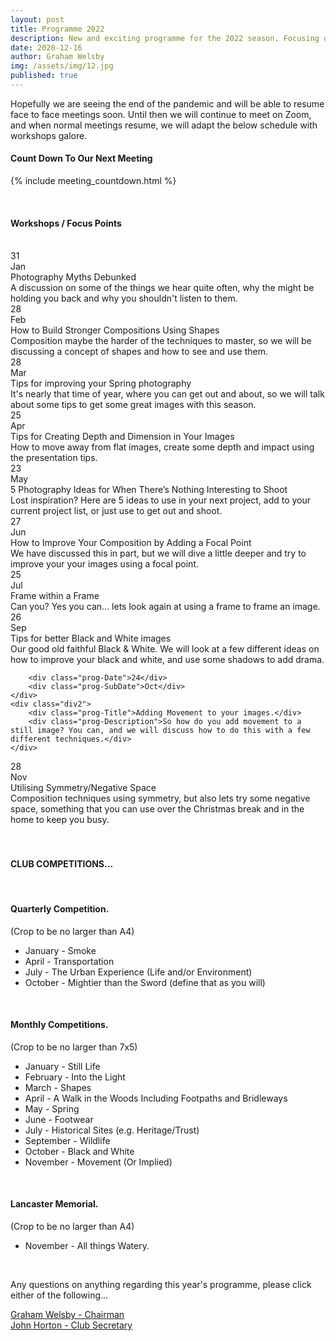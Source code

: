 ```yaml
---
layout: post
title: Programme 2022
description: New and exciting programme for the 2022 season. Focusing on Composition this year, with the usual technical tips and some project ideas for you to complete at home.
date: 2020-12-16
author: Graham Welsby
img: /assets/img/12.jpg
published: true
---
```


Hopefully we are seeing the end of the pandemic and will be able to resume face to face meetings soon. Until then we will continue to meet on Zoom, and when normal meetings resume, we will adapt the below schedule with workshops galore.


#### __Count Down To Our Next Meeting__


{% include meeting_countdown.html %}

 
<br>

#### __Workshops / Focus Points__

<br>

<div class="parent-prog">
	<div class="div1">
		<div class="prog-Date">31</div>
		<div class="prog-SubDate">Jan</div>
	</div>
	<div class="div2">
		<div class="prog-Title">Photography Myths Debunked</div>
		<div class="prog-Description">A discussion on some of the things we hear quite often, why the might be holding you back and why you shouldn't listen to them.</div>
	</div>
</div>



<div class="parent-prog">
	<div class="div1">
		<div class="prog-Date">28</div>
		<div class="prog-SubDate">Feb</div>
	</div>
	<div class="div2">
		<div class="prog-Title">How to Build Stronger Compositions Using Shapes</div>
		<div class="prog-Description">Composition maybe the harder of the techniques to master, so we will be discussing a concept of shapes and how to see and use them.</div>
	</div>
</div>



<div class="parent-prog">
	<div class="div1">
		<div class="prog-Date">28</div>
		<div class="prog-SubDate">Mar</div>
	</div>
	<div class="div2">
		<div class="prog-Title">Tips for improving your Spring photography</div>
		<div class="prog-Description">It's nearly that time of year, where you can get out and about, so we will talk about some tips to get some great images with this season.</div>
	</div>
</div>



<div class="parent-prog">
	<div class="div1">
		<div class="prog-Date">25</div>
		<div class="prog-SubDate">Apr</div>
	</div>
	<div class="div2">
		<div class="prog-Title">Tips for Creating Depth and Dimension in Your Images</div>
		<div class="prog-Description">How to move away from flat images, create some depth and impact using the presentation tips.</div>
	</div>
</div>



<div class="parent-prog">
	<div class="div1">
		<div class="prog-Date">23</div>
		<div class="prog-SubDate">May</div>
	</div>
	<div class="div2">
		<div class="prog-Title">5 Photography Ideas for When There’s Nothing Interesting to Shoot</div>
		<div class="prog-Description">Lost inspiration? Here are 5 ideas to use in your next project, add to your current project list, or just use to get out and shoot.</div>
	</div>
</div>



<div class="parent-prog">
	<div class="div1">
		<div class="prog-Date">27</div>
		<div class="prog-SubDate">Jun</div>
	</div>
	<div class="div2">
		<div class="prog-Title">How to Improve Your Composition by Adding a Focal Point</div>
		<div class="prog-Description">We have discussed this in part, but we will dive a little deeper and try to improve your your images using a focal point.</div>
	</div>
</div>


<div class="parent-prog">
	<div class="div1">
		<div class="prog-Date">25</div>
		<div class="prog-SubDate">Jul</div>
	</div>
	<div class="div2">
		<div class="prog-Title">Frame within a Frame</div>
		<div class="prog-Description">Can you? Yes you can... lets look again at using a frame to frame an image.</div>
	</div>

</div>


<!-- <div class="parent-prog">
	<div class="div1">	
		
		<span class="newBadge">NEW</span>

		<div class="prog-Date">24</div>
		<div class="prog-SubDate">Aug</div>
	</div>
	<div class="div2">
		<div class="prog-Title">Software Demo</div>
		<div class="prog-Description">This is the first August Meeting and an amendment to the years programme, we will be discussing 'GIMP' as a software alternative to Photoshop.</div>
	</div>
</div> -->



<div class="parent-prog">
	<div class="div1">
		<div class="prog-Date">26</div>
		<div class="prog-SubDate">Sep</div>
	</div>
	<div class="div2">
		<div class="prog-Title">Tips for better Black and White images</div>
		<div class="prog-Description">Our good old faithful Black &amp; White. We will look at a few different ideas on how to improve your black and white, and use some shadows to add drama.</div>
	</div>
</div>



<div class="parent-prog">
	<div class="div1">

<!-- 		<span class="newBadge">AMEND</span> -->

		<div class="prog-Date">24</div>
		<div class="prog-SubDate">Oct</div>
	</div>
	<div class="div2">
		<div class="prog-Title">Adding Movement to your images.</div>
		<div class="prog-Description">So how do you add movement to a still image? You can, and we will discuss how to do this with a few different techniques.</div>
	</div>
</div>



<div class="parent-prog">
	<div class="div1">
		<div class="prog-Date">28</div>
		<div class="prog-SubDate">Nov</div>
	</div>
	<div class="div2">
		<div class="prog-Title">Utilising Symmetry/Negative Space</div>
		<div class="prog-Description">Composition techniques using symmetry, but also lets try some negative space, something that you can use over the Christmas break and in the home to keep you busy.</div>
	</div>
</div>

<br>
<br>

#### CLUB COMPETITIONS...

<br>

#### Quarterly Competition.

<p class="prog-SubDesc">(Crop to be no larger than A4)</p>

* January - Smoke
* April - Transportation
* July - The Urban Experience (Life and/or Environment)
* October - Mightier than the Sword (define that as you will)

<br>

#### Monthly Competitions.

<p class="prog-SubDesc">(Crop to be no larger than 7x5)</p>

* January - Still Life
* February - Into the Light
* March - Shapes
* April - A Walk in the Woods Including Footpaths and Bridleways
* May - Spring
* June - Footwear
* July - Historical Sites (e.g. Heritage/Trust)
* September - Wildlife
* October - Black and White
* November - Movement (Or Implied)

<br>

#### Lancaster Memorial.
(Crop to be no larger than A4)

* November - All things Watery.


<br>

Any questions on anything regarding this year's programme, please click either of the following...

<a href="mailto:grahamwelsby@gmail.com">Graham Welsby - Chairman</a>
<br>
<a href="mailto:john.horton4@btinternet.com">John Horton - Club Secretary</a>


